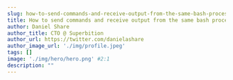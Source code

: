 ```yaml
---
slug: how-to-send-commands-and-receive-output-from-the-same-bash-process
title: How to send commands and receive output from the same bash process
author: Daniel Share
author_title: CTO @ Superbition
author_url: https://twitter.com/danielashare
author_image_url: './img/profile.jpeg'
tags: []
image: './img/hero/hero.png' #2:1
description: ""
---
```



